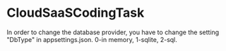 # CloudSaaSCodingTask

In order to change the database provider, you have to change the setting "DbType" in appsettings.json. 0-in memory, 1-sqlite, 2-sql.